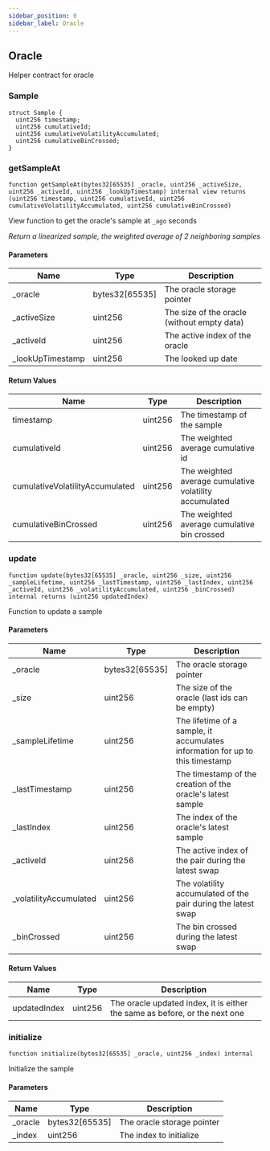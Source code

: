 ```yaml
---
sidebar_position: 0
sidebar_label: Oracle
---
```


## Oracle

Helper contract for oracle

### Sample

```solidity
struct Sample {
  uint256 timestamp;
  uint256 cumulativeId;
  uint256 cumulativeVolatilityAccumulated;
  uint256 cumulativeBinCrossed;
}
```

### getSampleAt

```solidity
function getSampleAt(bytes32[65535] _oracle, uint256 _activeSize, uint256 _activeId, uint256 _lookUpTimestamp) internal view returns (uint256 timestamp, uint256 cumulativeId, uint256 cumulativeVolatilityAccumulated, uint256 cumulativeBinCrossed)
```

View function to get the oracle's sample at `_ago` seconds

_Return a linearized sample, the weighted average of 2 neighboring samples_

#### Parameters

| Name | Type | Description |
| ---- | ---- | ----------- |
| _oracle | bytes32[65535] | The oracle storage pointer |
| _activeSize | uint256 | The size of the oracle (without empty data) |
| _activeId | uint256 | The active index of the oracle |
| _lookUpTimestamp | uint256 | The looked up date |

#### Return Values

| Name | Type | Description |
| ---- | ---- | ----------- |
| timestamp | uint256 | The timestamp of the sample |
| cumulativeId | uint256 | The weighted average cumulative id |
| cumulativeVolatilityAccumulated | uint256 | The weighted average cumulative volatility accumulated |
| cumulativeBinCrossed | uint256 | The weighted average cumulative bin crossed |

### update

```solidity
function update(bytes32[65535] _oracle, uint256 _size, uint256 _sampleLifetime, uint256 _lastTimestamp, uint256 _lastIndex, uint256 _activeId, uint256 _volatilityAccumulated, uint256 _binCrossed) internal returns (uint256 updatedIndex)
```

Function to update a sample

#### Parameters

| Name | Type | Description |
| ---- | ---- | ----------- |
| _oracle | bytes32[65535] | The oracle storage pointer |
| _size | uint256 | The size of the oracle (last ids can be empty) |
| _sampleLifetime | uint256 | The lifetime of a sample, it accumulates information for up to this timestamp |
| _lastTimestamp | uint256 | The timestamp of the creation of the oracle's latest sample |
| _lastIndex | uint256 | The index of the oracle's latest sample |
| _activeId | uint256 | The active index of the pair during the latest swap |
| _volatilityAccumulated | uint256 | The volatility accumulated of the pair during the latest swap |
| _binCrossed | uint256 | The bin crossed during the latest swap |

#### Return Values

| Name | Type | Description |
| ---- | ---- | ----------- |
| updatedIndex | uint256 | The oracle updated index, it is either the same as before, or the next one |

### initialize

```solidity
function initialize(bytes32[65535] _oracle, uint256 _index) internal
```

Initialize the sample

#### Parameters

| Name | Type | Description |
| ---- | ---- | ----------- |
| _oracle | bytes32[65535] | The oracle storage pointer |
| _index | uint256 | The index to initialize |

